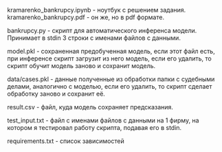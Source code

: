 kramarenko_bankrupcy.ipynb - ноутбук с решением задания.
kramarenko_bankrupcy.pdf - он же, но в pdf формате.

bankrupcy.py - скрипт для автоматического инференса модели. Принимает в stdin 3 строки с именами файлов с данными.

model.pkl - сохраненная предобученная модель, если этот файл есть, при инференсе скрипт загрузит из него модель, если его удалить, то скрипт обучит модель заново и сохранит модель.

data/cases.pkl - данные полученные из обработки папки с судебными делами, аналогично с моделью, если его удалить, то скрипт сделает обработку заново и сохранит её.

result.csv - файл, куда модель сохраняет предсказания.

test_input.txt - файл с именами файлов с данными на 1 фирму, на котором я тестировал работу скрипта, подавая его в stdin.

requirements.txt - список зависимостей